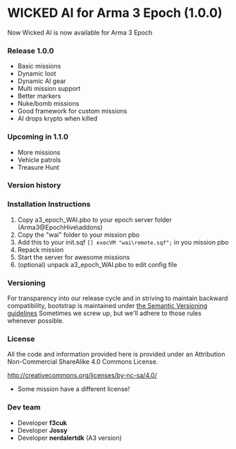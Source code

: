 WICKED AI for Arma 3 Epoch (1.0.0)
==============

Now Wicked AI is now available for Arma 3 Epoch 

### Release 1.0.0
- Basic missions
- Dynamic loot
- Dynamic AI gear
- Multi mission support
- Better markers
- Nuke/bomb missions
- Good framework for custom missions
- AI drops krypto when killed

### Upcoming in 1.1.0
- More missions
- Vehicle patrols
- Treasure Hunt

### Version history


### Installation Instructions
1. Copy a3_epoch_WAI.pbo to your epoch server folder (Arma3\@EpochHive\addons)
2. Copy the "wai" folder to your mission pbo
3. Add this to your init.sqf ``` [] execVM "wai\remote.sqf"; ``` in you mission pbo
4. Repack mission
5. Start the server for awesome missions
6. (optional) unpack a3_epoch_WAI.pbo to edit config file

### Versioning
For transparency into our release cycle and in striving to maintain backward compatibility, bootstrap is maintained under [the Semantic Versioning guidelines](http://semver.org/)
Sometimes we screw up, but we'll adhere to those rules whenever possible.

### License
All the code and information provided here is provided under an Attribution Non-Commercial ShareAlike 4.0 Commons License.

http://creativecommons.org/licenses/by-nc-sa/4.0/

* Some mission have a different license!

### Dev team
- Developer **f3cuk**
- Developer **Jossy**
- Developer **nerdalertdk** (A3 version)

